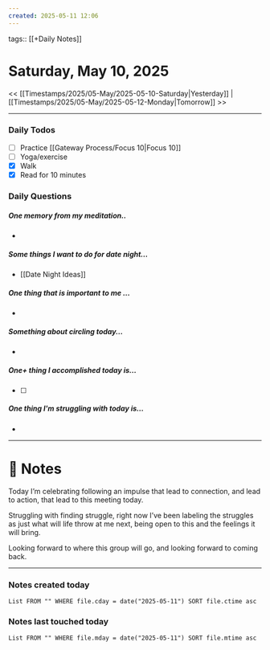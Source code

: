 ```yaml
---
created: 2025-05-11 12:06
---
```

tags:: [[+Daily Notes]]

# Saturday, May 10, 2025

<< [[Timestamps/2025/05-May/2025-05-10-Saturday|Yesterday]] | [[Timestamps/2025/05-May/2025-05-12-Monday|Tomorrow]] >>

---

### Daily Todos

- [ ] Practice [[Gateway Process/Focus 10|Focus 10]]
- [ ] Yoga/exercise
- [x] Walk 
- [x] Read for 10 minutes 
### Daily Questions

#####  One memory from my meditation..  
- 
##### Some things I want to do for date night...
- [[Date Night Ideas]]
##### One thing that is important to me ...
- 
##### Something about circling today...  
- 
##### One+ thing I accomplished today is...
- [ ] 
##### One thing I'm struggling with today is...
- 

---
# 📝 Notes

Today I’m celebrating following an impulse that lead to connection, and lead to action, that lead to this meeting today. 

  

Struggling with finding struggle, right now I’ve been labeling the struggles as just what will life throw at me next, being open to this and the feelings it will bring.

  

Looking forward to where this group will go, and looking forward to coming back.

---
### Notes created today
```dataview
List FROM "" WHERE file.cday = date("2025-05-11") SORT file.ctime asc
```

### Notes last touched today
```dataview
List FROM "" WHERE file.mday = date("2025-05-11") SORT file.mtime asc
```